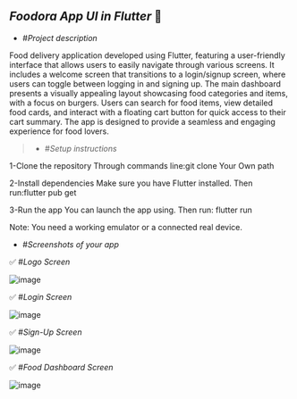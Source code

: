 
## *Foodora App UI in Flutter* 🍔


 - #*Project description* 

Food delivery application developed using Flutter, featuring a user-friendly interface that allows users to easily navigate through various screens. It includes a welcome screen that transitions to a login/signup screen, where users can toggle between logging in and signing up. The main dashboard presents a visually appealing layout showcasing food categories and items, with a focus on burgers. Users can search for food items, view detailed food cards, and interact with a floating cart button for quick access to their cart summary. The app is designed to provide a seamless and engaging experience for food lovers.



> - #*Setup instructions*

1-Clone the repository Through commands line:git clone Your Own path

2-Install dependencies Make sure you have Flutter installed. Then run:flutter pub get

3-Run the app You can launch the app using. Then run: flutter run

Note: You need a working emulator or a connected real device.


 - #*Screenshots of your app*



✅ #*Logo Screen*

![image](https://github.com/user-attachments/assets/beb4afc2-ae79-4e70-acc2-09a013ea814b)



✅ #*Login Screen*

![image](https://github.com/user-attachments/assets/29d3ce86-5d47-4517-9f87-f61ad703ad3a)



✅ #*Sign-Up Screen*

![image](https://github.com/user-attachments/assets/1cc8e78e-61d2-4084-8728-39cd7875e4d5)



✅ #*Food Dashboard Screen*

![image](https://github.com/user-attachments/assets/dffdd0de-2eba-4639-ac56-f60ff43ef6c9)





